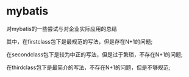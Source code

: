 # mybatis
对mybatis的一些尝试与对企业实际应用的总结

其中，在firstclass包下是最规范的写法，但是存在N+1的问题;

在secondclass包下是较为中正的写法，但是过于繁琐，不存在N+1的问题;

在thirdclass包下是最简介的写法，不存在N+1的问题，但是不够规范;